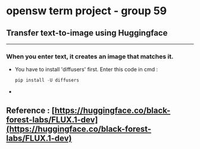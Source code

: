 # opensw term project - group 59

## Transfer text-to-image using Huggingface
---
### When you enter text, it creates an image that matches it.
- You have to install 'diffusers' first.
  Enter this code in cmd :
  ```c
  pip install -U diffusers
- 

Reference : [https://huggingface.co/black-forest-labs/FLUX.1-dev](https://huggingface.co/black-forest-labs/FLUX.1-dev)
---
